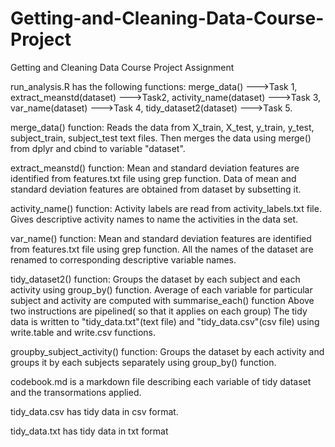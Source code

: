 # Getting-and-Cleaning-Data-Course-Project
Getting and Cleaning Data Course Project Assignment

run_analysis.R has the following functions:
  merge_data() --->Task 1,
  extract_meanstd(dataset) --->Task2,
  activity_name(dataset) --->Task 3,
  var_name(dataset) --->Task 4,
  tidy_dataset2(dataset) --->Task 5.
  
merge_data() function:
  Reads the data from X_train, X_test, y_train, y_test, subject_train, subject_test text files.
  Then merges the data using merge() from dplyr and cbind to variable "dataset".
  
extract_meanstd() function:
  Mean and standard deviation features are identified from features.txt file using grep function.
  Data of mean and standard deviation features are obtained from dataset by subsetting it.
  
activity_name() function:
  Activity labels are read from activity_labels.txt file.
  Gives descriptive activity names to name the activities in the data set.
  
var_name() function:
  Mean and standard deviation features are identified from features.txt file using grep function.
  All the names of the dataset are renamed to corresponding descriptive variable names.

tidy_dataset2() function:
  Groups the dataset by each subject and each activity using group_by() function.
  Average of each variable for particular subject and activity are computed with summarise_each() function
  Above two instructions are pipelined( so  that it applies on each group)
  The tidy data is written to "tidy_data.txt"(text file) and "tidy_data.csv"(csv file) using write.table and write.csv functions.
  
groupby_subject_activity() function:
  Groups the dataset by each activity and groups it by each subjects separately using group_by() function.
  
codebook.md is a markdown file describing each variable of tidy dataset and the transormations applied.

tidy_data.csv has tidy data in csv format.

tidy_data.txt has tidy data in txt format
  
